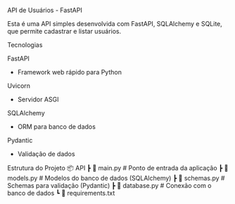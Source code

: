 API de Usuários - FastAPI

Esta é uma API simples desenvolvida com FastAPI, SQLAlchemy e SQLite, que permite cadastrar e listar usuários.

 Tecnologias
 
FastAPI
 - Framework web rápido para Python

Uvicorn
 - Servidor ASGI

SQLAlchemy
 - ORM para banco de dados

Pydantic
 - Validação de dados

Estrutura do Projeto
📦 API
 ┣ 📜 main.py        # Ponto de entrada da aplicação
 ┣ 📜 models.py      # Modelos do banco de dados (SQLAlchemy)
 ┣ 📜 schemas.py     # Schemas para validação (Pydantic)
 ┣ 📜 database.py    # Conexão com o banco de dados
 ┗ 📜 requirements.txt
